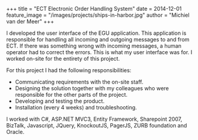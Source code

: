 +++
title = "ECT Electronic Order Handling System"
date = 2014-12-01
feature_image = "/images/projects/ships-in-harbor.jpg"
author = "Michiel van der Meer"
+++

I developed the user interface of the EGU application. This application is responsible for handling all incoming and outgoing messages to and from ECT. If there was something wrong with incoming messages, a human operator had to correct the errors. This is what my user interface was for. I worked on-site for the entirety of this project.

For this project I had the following responsibilities:
- Communicating requirements with the on-site staff.
- Designing the solution together with my colleagues who were responsible for the other parts of the project.
- Developing and testing the product.
- Installation (every 4 weeks) and troubleshooting.

I worked with C#, ASP.NET MVC3, Entity Framework, Sharepoint 2007, BizTalk, Javascript, JQuery, KnockoutJS, PagerJS, ZURB foundation and Oracle.
